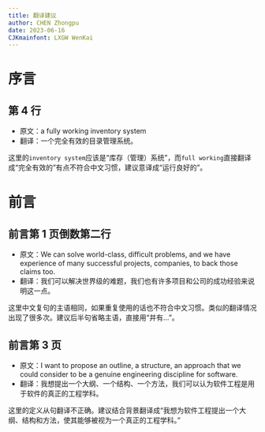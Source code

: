 ```yaml
---
title: 翻译建议
author: CHEN Zhongpu
date: 2023-06-16
CJKmainfont: LXGW WenKai
---
```


# 序言

## 第 4 行

- 原文：a fully working inventory system
- 翻译：一个完全有效的目录管理系统。

这里的`inventory system`应该是“库存（管理）系统”，而`full working`直接翻译成“完全有效的”有点不符合中文习惯，建议意译成“运行良好的”。

# 前言

## 前言第 1 页倒数第二行

- 原文：We can solve world-class, difficult problems, and we have experience of many successful projects, companies, to back those claims too.
- 翻译：我们可以解决世界级的难题，我们也有许多项目和公司的成功经验来说明这一点。

这里中文复句的主语相同，如果重复使用的话也不符合中文习惯。类似的翻译情况出现了很多次。建议后半句省略主语，直接用“并有...”。

## 前言第 3 页

- 原文：I want to propose an outline, a structure, an approach that we could consider to be a genuine engineering discipline for software.
- 翻译：我想提出一个大纲、一个结构、一个方法，我们可以认为软件工程是用于软件的真正的工程学科。

这里的定义从句翻译不正确。建议结合背景翻译成“我想为软件工程提出一个大纲、结构和方法，使其能够被视为一个真正的工程学科。”

